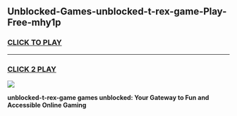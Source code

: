 
## Unblocked-Games-unblocked-t-rex-game-Play-Free-mhy1p
<h3>
<a href="https://premium76.site?title=unblocked-t-rex-game&ref=12A">CLICK TO PLAY</a></h3>
<hr>

<h3>
<a href="https://premium76.site?title=unblocked-t-rex-game&ref=12A">CLICK 2 PLAY</a>
  
</h3>

<a href="https://premium76.site?title=unblocked-t-rex-game&ref=12A"><img src="https://clearcache.store/games.png"></a>


**unblocked-t-rex-game games unblocked: Your Gateway to Fun and Accessible Online Gaming**
